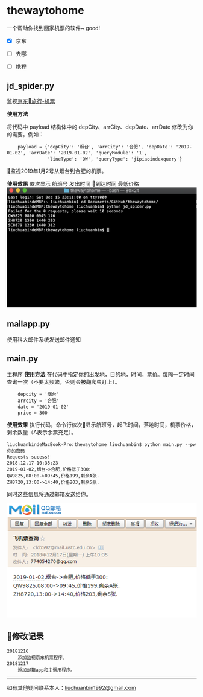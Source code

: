 # thewaytohome

一个帮助你找到回家机票的软件~ 
good!

* [x] 京东
* [ ] 去哪
* [ ] 携程


## jd_spider.py

监视[京东旅行-机票](https://jipiao.jd.com/)

**使用方法**

将代码中 payload 结构体中的 depCity、arrCity、depDate、arrDate 修改为你的需要。例如：

```shell
    payload = {'depCity': '烟台', 'arrCity': '合肥', 'depDate': '2019-01-02', 'arrDate': '2019-01-02', 'queryModule': '1',
               'lineType': 'OW', 'queryType': 'jipiaoindexquery'}
```

监视2019年1月2号从烟台到合肥的机票。

**使用效果**
依次显示 航班号 发出时间 到达时间 最低价格
![image](./img/jd.png)

## mailapp.py

使用科大邮件系统发送邮件通知

## main.py

主程序
**使用方法**
在代码中指定你的出发地，目的地，时间，票价。每隔一定时间查询一次（不要太频繁，否则会被翻爬虫盯上）。

```shell
    depcity = '烟台'
    arrcity = '合肥'
    date = '2019-01-02'
    price = 300
```

**使用效果**
执行代码，命令行依次显示航班号，起飞时间，落地时间，机票价格，剩余数量（A表示余票充足）。

```shell
liuchuanbindeMacBook-Pro:thewaytohome liuchuanbin$ python main.py --pw 你的密码
Requests sucess!
2018.12.17-10:35:23
2019-01-02,烟台->合肥,价格低于300:
QW9825,08:00->09:45,价格199,剩余A张.
ZH8720,13:00->14:40,价格203,剩余5张.
```

同时这些信息将通过邮箱发送给你。

![image](./img/mail.png)
## 修改记录

    20181216
        添加监视京东机票程序。
    20181217
        添加邮箱app和主调用程序。
---

如有其他疑问联系本人：liuchuanbin1992@gmail.com
